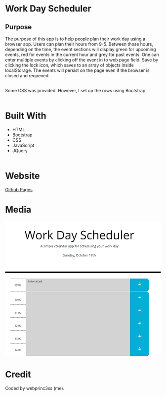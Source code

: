 # Work Day Scheduler

## Purpose
The purpose of this app is to help people plan their work day using a browser app.  Users can plan their hours from 9-5.  Between those hours, depending on the time, the event sections will display green for upcoming events, red for events in the current hour and grey for past events.  One can enter multiple events by clicking off the event in to web page field.  Save by clicking the lock icon, which saves to an array of objects inside localStorage.  The events will persist on the page even if the browser is closed and reopened.
<br>
<br>

Some CSS was provided. However, I set up the rows using Bootstrap.
<br>
<br>

# Built With
- HTML
- Bootstrap
- CSS
- JavaScript
- JQuery
<br><br>

# Website

[Github Pages](https://webprinc3ss.github.io/scheduler/)
<br>

# Media

![Website](assets/images/scheduler.png)
<br>

# Credit
Coded by webprinc3ss (me).

